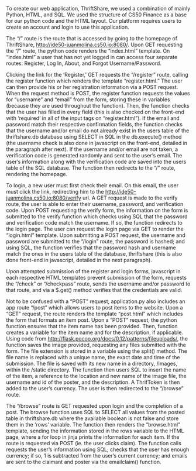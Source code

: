 To create our web application, ThriftShare, we used a combination of mainly Python, HTML, and SQL.  We used the structure of CS50 Finance as a
base for our python code and the HTML layout.  Our platform requires users to create an account and login to use this application.

The “/” route is the route that is accessed by going to the homepage of ThriftShare, http://ide50-juanmolina.cs50.io:8080/.  Upon GET
requesting the “/” route, the python code renders the “index.html” template.  On “index.html” a user that has not yet logged in can access four
separate routes: Register, Log In, About, and Forgot Username/Password.

Clicking the link for the ‘Register,’ GET requests the “/register” route, calling the register function which renders the template
“register.html.”  The user can then provide his or her registration information via a POST request.  When the request method is POST, the
register function requests the values for “username” and “email” from the form, storing these in variables (because they are used throughout
the function).  Then, the function checks that the user has filled in every field (this is also checked on the front-end with ‘required’ in all
of the input tags on “register.html”).  If the email and password match their respective confirmation fields, the function checks that the
username and/or email do not already exist in the users table of the thriftshare.db database using SELECT in SQL in the db.execute() method
(the username check is also done in javascript on the front-end, detailed in the paragraph after next).  If the username and/or email are not
taken, a verification code is generated randomly and sent to the user’s email.  The user’s information along with the verification code are
saved into the users table of the SQL database.  The function then redirects to the “/” route, rendering the homepage.

To login, a new user must first check their email.  On this email, the user must click the link, redirecting him to the
http://ide50-juanmolina.cs50.io:8080/verify url.  A GET request is made to the verify route, the user is able to enter their username,
password, and verification code.  Upon POST requesting the verify form, the information on the form is submitted to the verify function which
checks using SQL that the password and verification code match the username.  If so, the function redirects to the login page.  The user can
request the login page via GET to render the “login.html” template.  Upon submitting a POST request, the username and password are submitted to
the “/login” route, the password is hashed; and using SQL, the function verifies that the password hash and username match the ones in the
users table of the database, thriftshare (this is also done front-end in javascript, detailed in the next paragraph).

Upon attempted submission of the register and login forms, javascript in each respective HTML templates prevent submission of the form,
requests the “/check” or “/checkpass” route, sends the username and/or password to that route, and via a $.get() method verifies that the
credentials are valid.

Not to be confused with a “POST” request, application.py also includes an app route “/post” which allows users to post items to the website.
Upon a “GET” request, the route renders the template “post.html” which includes the form that formats an item post.  Upon a “POST” request,
the python function ensures that the item name has been provided.  Then, function creates a variable for the item name and for the description,
if applicable.  Using code from http://flask.pocoo.org/docs/0.12/patterns/fileuploads/, the function saves the image provided, requesting any files submitted
with the form.  The file extension is stored in a variable using the split() method.  The file name is replaced with a unique name, the exact date and time of
the submission.  The file is saved with its new name in a directory, /images, within the /static directory.  The function then users SQL to insert the name of
the item, a reference to the location and new name of the image file, the username and id of the poster, and the description.  A ThrifToken is then added to the
user’s currency.  The user is then redirected to the “/browse” route.

The “/browse” route is GET requested upon login and the completion of a post.  The browse function uses SQL to SELECT all values from the posted table in
thriftshare.db where the available boolean is not false and store them in the ‘rows’ variable.  The function then renders the “browse.html” template, sending
the information stored in the rows variable to the HTML page, where a for loop in jinja prints the information for each item.  If the route is requested via
POST (ie. the user clicks claim).  The function calls requests the user’s information using SQL; checks that the user has enough currency; if so, 1 is
subtracted from the user’s current currency; and emails are sent to the claimant and poster via the emailclaim() function.
